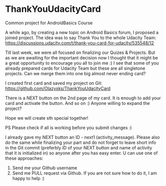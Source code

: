 # ThankYouUdacityCard
Common project for AndroidBasics Course

A while ago, by creating a new topic on Android Basics forum, I proposed a joined project. The idea was to say Thank You to the whole Udacity Team:
https://discussions.udacity.com/t/thank-you-card-for-udacity/535548/12

Till last week, we were all focused on finalizing our Quizes & Projects. But as we are awaiting for the important decision now I thought that it might be a great opportunity to encourage you all to join me :)
I see that some of you already prepared cards for Udacity Team but these are all singletone projects. Can we merge them into one big almost never ending card?

I created first card and saved my project on Git:
https://github.com/Olazysks/ThankYouUdacityCard

There is a NEXT button on the 2nd page of my card. It is enough to add your card and activate the button. And so on :) Anyone willing to expand the project?

Hope we will create sth special together!

PS
Please check if all is working before you submit changes :)

I already gave my NEXT button an ID - next1 (activity_message). Please also do the same while finalizing your part and do not forget to leave short info in the Git commit (preferbly ID of your NEXT button and name of activity that it is initialized in) so anyone after you has easy enter. U can use one of these approaches:
1. Send me your Github username
2. Send me PULL request via Github.
If you are not sure how to do it, I am happy to help :)

